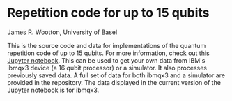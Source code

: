 # Repetition code for up to 15 qubits

James R. Wootton, University of Basel

This is the source code and data for implementations of the quantum repetition code of up to 15 qubits. For more information, check out [this Jupyter notebook](A%20Game%20to%20Benchmark%20Quantum%20Computers.ipynb). This can be used to get your own data from IBM's ibmqx3 device (a 16 qubit processor) or a simulator. It also processes previously saved data. A full set of data for both ibmqx3 and a simulator are provided in the repository. The data displayed in the current version of the Jupyter notebook is for ibmqx3.
